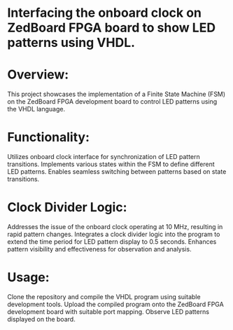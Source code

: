 # Interfacing the onboard clock on ZedBoard FPGA board to show LED patterns using VHDL. 

# Overview:
This project showcases the implementation of a Finite State Machine (FSM) on the ZedBoard FPGA development board to control LED patterns using the VHDL language.

# Functionality:

Utilizes onboard clock interface for synchronization of LED pattern transitions.
Implements various states within the FSM to define different LED patterns.
Enables seamless switching between patterns based on state transitions.

# Clock Divider Logic:

Addresses the issue of the onboard clock operating at 10 MHz, resulting in rapid pattern changes.
Integrates a clock divider logic into the program to extend the time period for LED pattern display to 0.5 seconds.
Enhances pattern visibility and effectiveness for observation and analysis.

# Usage:

Clone the repository and compile the VHDL program using suitable development tools.
Upload the compiled program onto the ZedBoard FPGA development board with suitable port mapping.
Observe LED patterns displayed on the board.
